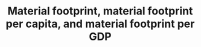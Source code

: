 ---
data_non_statistical: true
goal_meta_link: http://unstats.un.org/sdgs/files/metadata-compilation/Metadata-Goal-12.pdf
graph: null
graph_title: Material footprint, material footprint per capita, and material footprint
  per GDP
graph_type: null
has_metadata: true
indicator: 12.2.1
indicator_definition: Material footprint (MF) is the attribution of global material
  extraction to domestic final demand of a country. It is calculated as raw material
  equivalent of imports (RMEIM) plus domestic extraction (DE) minus raw material equivalents
  of exports (RMEEX). For the attribution of the primary material needs of final demand
  a global, multi-regional input-output (MRIO) framework is employed. The attribution
  method based on I-O analytical tools is described in detail in Wiedmann et al. 2015.
  It is based on the EORA MRIO framework developed by the University of Sydney, Australia
  (Lenzen et al. 2013) which is an internationally well-established and the most detailed
  and reliable MRIO framework available to date.
indicator_name: Material footprint, material footprint per capita, and material footprint
  per GDP
indicator_sort_order: 12-02-01
indicator_variable: null
layout: indicator
method_of_computation: Material footprint of consumption reports the amount of primary
  materials required to serve final demand of a country and can be interpreted as
  an indicator for the material standard of living/level of capitalization of an economy.
  Per-capita MF describes the average material use for final demand. DMC and MF need
  to be looked at in combination as they cover the two aspects of the economy, production
  and consumption. The DMC reports the actual amount of material in an economy, MF
  the virtual amount required across the whole supply chain to service final demand.
  A country can, for instance have a very high DMC because it has a large primary
  production sector for export or a very low DMC because it has outsourced most of
  the material intensive industrial processes to other countries. The material footprint
  corrects for both phenomena.
permalink: /12-2-1/
published: true
reporting_status: notstarted
sdg_goal: 12
source_active_1: true
source_notes_1: null
source_title_1: null
target: By 2030, achieve the sustainable management and efficient use of natural resources.
target_id: '12.2'
title: Material footprint, material footprint per capita, and material footprint per
  GDP
un_custodial_agency: 'UNEP (Partnering Agencies: OECD)'
un_designated_tier: '3'
variable_description: null
variable_notes: null
---